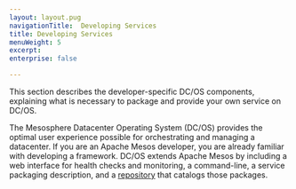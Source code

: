 ```yaml
---
layout: layout.pug
navigationTitle:  Developing Services
title: Developing Services
menuWeight: 5
excerpt:
enterprise: false

---
```











This section describes the developer-specific DC/OS components, explaining what is necessary to package and provide your own service on DC/OS.

The Mesosphere Datacenter Operating System (DC/OS) provides the optimal user experience possible for orchestrating and managing a datacenter. If you are an Apache Mesos developer, you are already familiar with developing a framework. DC/OS extends Apache Mesos by including a web interface for health checks and monitoring, a command-line, a service packaging description, and a [repository][1] that catalogs those packages.

 [1]: /1.7/usage/repo/